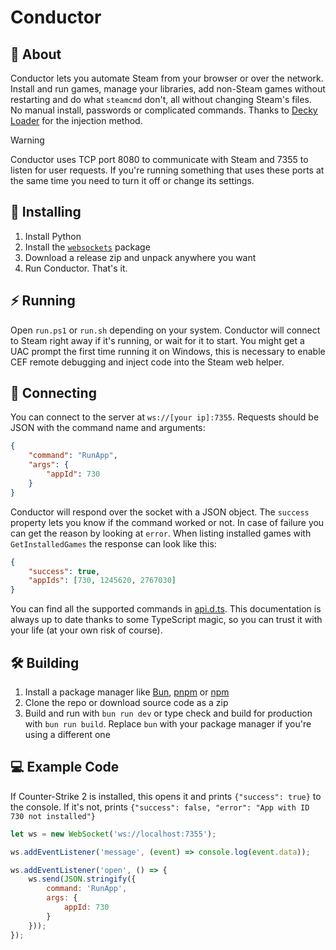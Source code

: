 # Conductor

## 📘 About

Conductor lets you automate Steam from your browser or over the network. Install and run games, manage your libraries, add non-Steam games without restarting and do what `steamcmd` don't, all without changing Steam's files. No manual install, passwords or complicated commands. Thanks to [Decky Loader](https://github.com/SteamDeckHomebrew/decky-loader) for the injection method.

> [!WARNING]
> Conductor uses TCP port 8080 to communicate with Steam and 7355 to listen for user requests. If you're running something that uses these ports at the same time you need to turn it off or change its settings.

## 💽 Installing

1. Install Python
2. Install the [`websockets`](https://pypi.org/project/websockets/) package
3. Download a release zip and unpack anywhere you want
4. Run Conductor. That's it.

## ⚡ Running

Open `run.ps1` or `run.sh` depending on your system. Conductor will connect to Steam right away if it's running, or wait for it to start. You might get a UAC prompt the first time running it on Windows, this is necessary to enable CEF remote debugging and inject code into the Steam web helper.

## 🔗 Connecting

You can connect to the server at `ws://[your ip]:7355`. Requests should be JSON with the command name and arguments:

```json
{
    "command": "RunApp",
    "args": {
        "appId": 730
    }
}
```

Conductor will respond over the socket with a JSON object. The `success` property lets you know if the command worked or not. In case of failure you can get the reason by looking at `error`. When listing installed games with `GetInstalledGames` the response can look like this:

```json
{
    "success": true,
    "appIds": [730, 1245620, 2767030]
}
```

You can find all the supported commands in [api.d.ts](./api.d.ts). This documentation is always up to date thanks to some TypeScript magic, so you can trust it with your life (at your own risk of course).

## 🛠️ Building

1. Install a package manager like [Bun](https://bun.sh), [pnpm](https://pnpm.io) or [npm](https://nodejs.org)
2. Clone the repo or download source code as a zip
3. Build and run with `bun run dev` or type check and build for production with `bun run build`. Replace `bun` with your package manager if you're using a different one

## 💻 Example Code

If Counter-Strike 2 is installed, this opens it and prints `{"success": true}` to the console. If it's not, prints `{"success": false, "error": "App with ID 730 not installed"}`

```javascript
let ws = new WebSocket('ws://localhost:7355');

ws.addEventListener('message', (event) => console.log(event.data));

ws.addEventListener('open', () => {
    ws.send(JSON.stringify({
        command: 'RunApp',
        args: {
            appId: 730
        }
    }));
});
```
